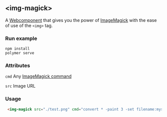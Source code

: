 ## &lt;img-magick&gt;

 
A [Webcomponent](https://www.webcomponents.org/) that gives you the power of [ImageMagick](https://github.com/KnicKnic/WASM-ImageMagick) with the ease of use of the ```<img>``` tag. 

### Run example
```
npm install
polymer serve
```

### Attributes
```cmd``` Any [ImageMagick command](https://imagemagick.org/script/convert.php)

```src``` Image URL
### Usage
```html
 <img-magick src="./test.png" cmd="convert * -paint 3 -set filename:mysize %t"></img-magick>
```
